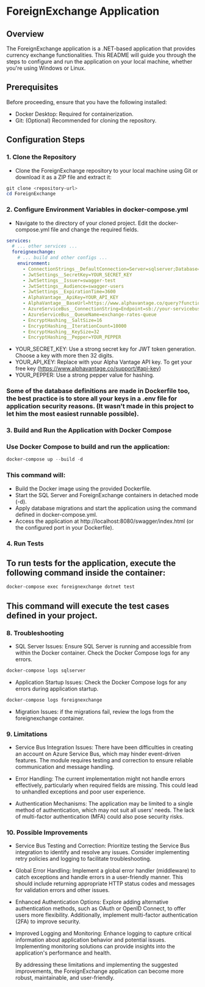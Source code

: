 # ForeignExchange Application

## Overview
The ForeignExchange application is a .NET-based application that provides currency exchange functionalities. This README will guide you through the steps to configure and run the application on your local machine, whether you're using Windows or Linux.

## Prerequisites
Before proceeding, ensure that you have the following installed:

- Docker Desktop: Required for containerization.
- Git: (Optional) Recommended for cloning the repository.

## Configuration Steps

### 1. Clone the Repository
 - Clone the ForeignExchange repository to your local machine using Git or download it as a ZIP file and extract it:

```powershell
git clone <repository-url>
cd ForeignExchange
```

### 2. Configure Environment Variables in docker-compose.yml
 - Navigate to the directory of your cloned project. Edit the docker-compose.yml file and change the required fields.

```yaml
services:
  # ... other services ...
  foreignexchange:
    # ... build and other configs ...
    environment:
      - ConnectionStrings__DefaultConnection=Server=sqlserver;Database=ForeignExchange;User=sa;Password=Your_Strong_Password_123;TrustServerCertificate=True
      - JwtSettings__SecretKey=YOUR_SECRET_KEY
      - JwtSettings__Issuer=swagger-test
      - JwtSettings__Audience=swagger-users
      - JwtSettings__ExpirationTime=3600
      - AlphaVantage__ApiKey=YOUR_API_KEY
      - AlphaVantage__BaseUrl=https://www.alphavantage.co/query?function=CURRENCY_EXCHANGE_RATE&from_currency={0}&to_currency={1}&apikey={2}
      - AzureServiceBus__ConnectionString=Endpoint=sb://your-servicebus-name.servicebus.windows.net/;SharedAccessKeyName=your-key-name;SharedAccessKey=your-key
      - AzureServiceBus__QueueName=exchange-rates-queue
      - EncryptHashing__SaltSize=16
      - EncryptHashing__IterationCount=10000
      - EncryptHashing__KeySize=32
      - EncryptHashing__Pepper=YOUR_PEPPER
```

- YOUR_SECRET_KEY: Use a strong secret key for JWT token generation. Choose a key with more then 32 digits.
- YOUR_API_KEY: Replace with your Alpha Vantage API key. To get your free key (https://www.alphavantage.co/support/#api-key)
- YOUR_PEPPER: Use a strong pepper value for hashing.

### Some of the database definitions are made in Dockerfile too, the best practice is to store all your keys in a .env file for application security reasons. (It wasn't made in this project to let him the most easiest runnable possible).

### 3. Build and Run the Application with Docker Compose
### Use Docker Compose to build and run the application:

```powershell
docker-compose up --build -d
```

### This command will:
- Build the Docker image using the provided Dockerfile.
- Start the SQL Server and ForeignExchange containers in detached mode (-d).
- Apply database migrations and start the application using the command defined in docker-compose.yml.
- Access the application at http://localhost:8080/swagger/index.html (or the configured port in your Dockerfile).



### 4. Run Tests
## To run tests for the application, execute the following command inside the container:

```powershell
docker-compose exec foreignexchange dotnet test
```

## This command will execute the test cases defined in your project.

### 8. Troubleshooting
- SQL Server Issues: Ensure SQL Server is running and accessible from within the Docker container. Check the Docker Compose logs for any errors.

```powershell
docker-compose logs sqlserver
```

- Application Startup Issues: Check the Docker Compose logs for any errors during application startup.

```powershell
docker-compose logs foreignexchange
```

- Migration Issues: if the migrations fail, review the logs from the foreignexchange container.

### 9. Limitations
 - Service Bus Integration Issues:
    There have been difficulties in creating an account on Azure Service Bus, which may hinder event-driven features. The module requires testing and correction to ensure reliable communication and message handling.

 - Error Handling:
    The current implementation might not handle errors effectively, particularly when required fields are missing. This could lead to unhandled exceptions and poor user experience.

 - Authentication Mechanisms:
    The application may be limited to a single method of authentication, which may not suit all users' needs. The lack of multi-factor authentication (MFA) could also pose security risks.

### 10. Possible Improvements
 - Service Bus Testing and Correction:
    Prioritize testing the Service Bus integration to identify and resolve any issues. Consider implementing retry policies and logging to facilitate troubleshooting.

 - Global Error Handling:
    Implement a global error handler (middleware) to catch exceptions and handle errors in a user-friendly manner. This should include returning appropriate HTTP status codes and messages for validation errors and other issues.

 - Enhanced Authentication Options:
    Explore adding alternative authentication methods, such as OAuth or OpenID Connect, to offer users more flexibility. Additionally, implement multi-factor authentication (2FA) to improve security.

 - Improved Logging and Monitoring:
    Enhance logging to capture critical information about application behavior and potential issues. Implementing monitoring solutions can provide insights into the application's performance and health.

    By addressing these limitations and implementing the suggested improvements, the ForeignExchange application can become more robust, maintainable, and user-friendly.